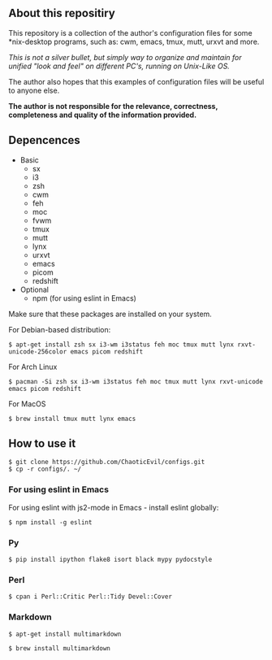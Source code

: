 ## About this repositiry
This repository is a collection of the author's configuration files for some *nix-desktop programs, such as: cwm, emacs,  tmux, mutt, urxvt and more.

*This is not a silver bullet, but simply way to organize and maintain for unified "look and feel" on different PC's, running on Unix-Like OS.*

The author also hopes that this examples of configuration files will be useful to anyone else.

**The author is not responsible for the relevance, correctness, completeness and quality of the information provided.**

## Depencences

* Basic
  * sx
  * i3
  * zsh
  * cwm
  * feh
  * moc
  * fvwm
  * tmux
  * mutt
  * lynx
  * urxvt
  * emacs
  * picom
  * redshift
* Optional
  * npm (for using eslint in Emacs)

Make sure that these packages are installed on your system.

For Debian-based distribution:

```shell
$ apt-get install zsh sx i3-wm i3status feh moc tmux mutt lynx rxvt-unicode-256color emacs picom redshift
```

For Arch Linux

```shell
$ pacman -Si zsh sx i3-wm i3status feh moc tmux mutt lynx rxvt-unicode emacs picom redshift
```

For MacOS

```shell
$ brew install tmux mutt lynx emacs
```

## How to use it

```shell
$ git clone https://github.com/ChaoticEvil/configs.git
$ cp -r configs/. ~/
```

### For using eslint in Emacs

For using eslint with js2-mode in Emacs - install eslint globally:

```shell
$ npm install -g eslint
```

### Py

```shell
$ pip install ipython flake8 isort black mypy pydocstyle
```

### Perl

```shell
$ cpan i Perl::Critic Perl::Tidy Devel::Cover
```

### Markdown

``` shell
$ apt-get install multimarkdown
```

``` shell
$ brew install multimarkdown
```
